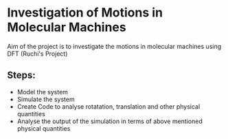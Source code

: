 # Investigation of Motions in Molecular Machines
Aim of the project is to investigate the motions in molecular machines using DFT (Ruchi's Project)

## Steps:
* Model the system
* Simulate the system
* Create Code to analyse rotatation, translation and other physical quantities
* Analyse the output of the simulation in terms of above mentioned physical quantities

